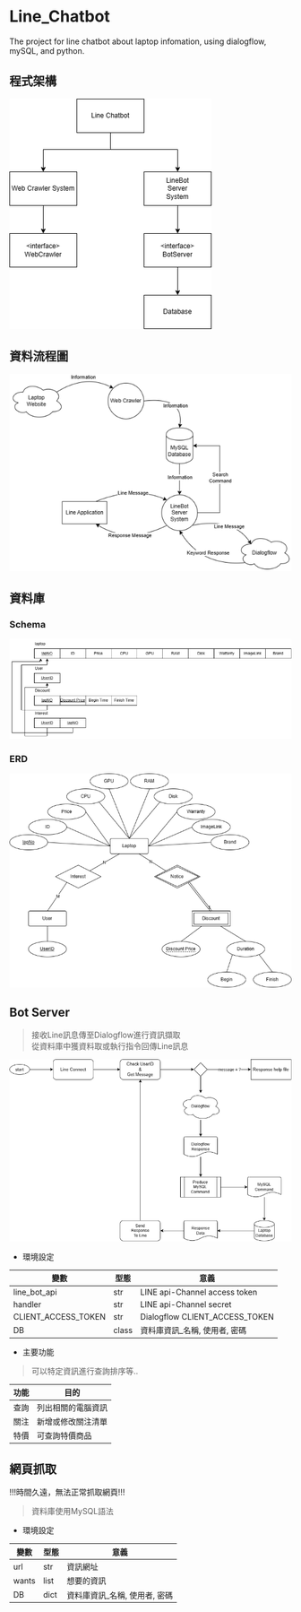# Line_Chatbot
The project for line chatbot about laptop infomation, using dialogflow, mySQL, and python.

## 程式架構  
![程式架構](./doc/img/System%20Architecture.png)    
## 資料流程圖  
![資料流程圖](./doc/img/DFD.png)    

## 資料庫
### Schema
![Schema](./doc/img/Schema.png)
### ERD
![ERD](./doc/img/ERD.png)

## Bot Server
> 接收Line訊息傳至Dialogflow進行資訊擷取  
> 從資料庫中獲資料取或執行指令回傳Line訊息  

![Bot Server](./doc/img/BotServer.png)    
* 環境設定  

| 變數 | 型態 | 意義 |
| ---- | ---- | ---------------  
|line_bot_api       |str  |LINE api-Channel access token  
|handler            |str  |LINE api-Channel secret  
|CLIENT_ACCESS_TOKEN|str  |Dialogflow CLIENT_ACCESS_TOKEN  
|DB                 |class|資料庫資訊_名稱, 使用者, 密碼  

* 主要功能  
> 可以特定資訊進行查詢排序等..

| 功能 | 目的 |
| ---- | ---------------  
|查詢|列出相關的電腦資訊  
|關注|新增或修改關注清單  
|特價|可查詢特價商品  

## 網頁抓取  
!!!時間久遠，無法正常抓取網頁!!!
> 資料庫使用MySQL語法  
* 環境設定  

| 變數 | 型態 | 意義 |
| ---- | ---- | ---------------  
|url    |str  |資訊網址                  
|wants  |list |想要的資訊                 
|DB     |dict |資料庫資訊_名稱, 使用者, 密碼  
